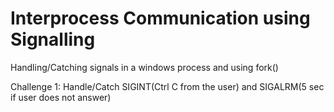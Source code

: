 # Interprocess Communication using Signalling

Handling/Catching signals in a windows process and using fork()

Challenge 1: Handle/Catch SIGINT(Ctrl C from the user) and SIGALRM(5 sec if user does not answer)


